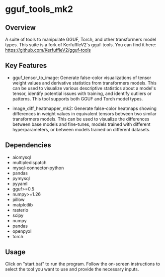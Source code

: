 # gguf_tools_mk2

## Overview
A suite of tools to manipulate GGUF, Torch, and other transformers model types. 
This suite is a fork of KerfuffleV2's gguf-tools. You can find it here: https://github.com/KerfuffleV2/gguf-tools

## Key Features
- gguf_tensor_to_image: Generate false-color visualizations of tensor weight values and derivative statistics from transformers models. This can be used to visualize various descriptive statistics about a model's tensor, identify potential issues with training, and identify outliers or patterns. This tool supports both GGUF and Torch model types.

- image_diff_heatmapper_mk2: Generate false-color heatmaps showing differences in weight values in equivalent tensors between two similar transformers models. This can be used to visualize the differences between base models and fine-tunes, models trained with different hyperparameters, or between models trained on different datasets.

## Dependencies
- aiomysql
- multipledispatch
- mysql-connector-python
- pandas
- pymysql
- pyyaml
- gguf>=0.5
- numpy>=1.26
- pillow
- matplotlib
- rasterio
- scipy
- numpy
- pandas
- openpyxl
- torch

## Usage
Click on "start.bat" to run the program. Follow the on-screen instructions to select the tool you want to use and provide the necessary inputs.